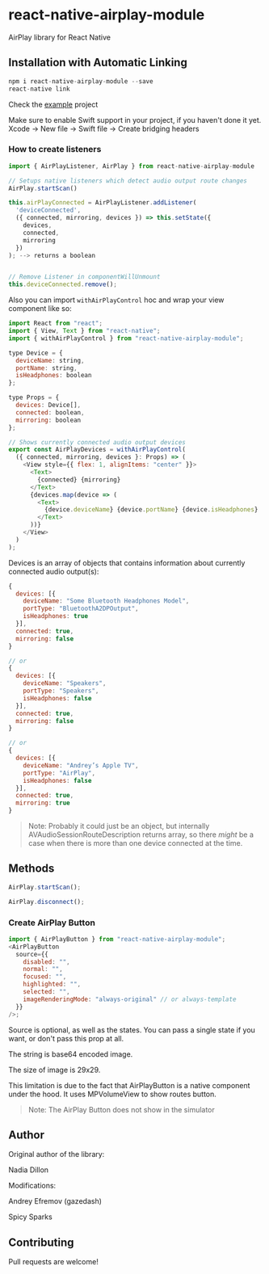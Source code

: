 # react-native-airplay-module

AirPlay library for React Native

## Installation with Automatic Linking

```js
npm i react-native-airplay-module --save
react-native link
```

Check the [example](https://github.com/Spicy-Sparks/react-native-airplay-module/blob/master/Example/App.js) project

Make sure to enable Swift support in your project, if you haven't done it yet.
Xcode -> New file -> Swift file -> Create bridging headers

### How to create listeners

```js
import { AirPlayListener, AirPlay } from react-native-airplay-module

// Setups native listeners which detect audio output route changes
AirPlay.startScan()

this.airPlayConnected = AirPlayListener.addListener(
  'deviceConnected',
  ({ connected, mirroring, devices }) => this.setState({
    devices,
    connected,
    mirroring
  })
); --> returns a boolean


// Remove Listener in componentWillUnmount
this.deviceConnected.remove();
```

Also you can import `withAirPlayControl` hoc and wrap your view component like so:

```js
import React from "react";
import { View, Text } from "react-native";
import { withAirPlayControl } from "react-native-airplay-module";

type Device = {
  deviceName: string,
  portName: string,
  isHeadphones: boolean
};

type Props = {
  devices: Device[],
  connected: boolean,
  mirroring: boolean
};

// Shows currently connected audio output devices
export const AirPlayDevices = withAirPlayControl(
  ({ connected, mirroring, devices }: Props) => (
    <View style={{ flex: 1, alignItems: "center" }}>
      <Text>
        {connected} {mirroring}
      </Text>
      {devices.map(device => (
        <Text>
          {device.deviceName} {device.portName} {device.isHeadphones}
        </Text>
      ))}
    </View>
  )
);
```

Devices is an array of objects that contains information about currently connected audio output(s):

```js
{
  devices: [{
    deviceName: "Some Bluetooth Headphones Model",
    portType: "BluetoothA2DPOutput",
    isHeadphones: true
  }],
  connected: true,
  mirroring: false
}

// or
{
  devices: [{
    deviceName: "Speakers",
    portType: "Speakers",
    isHeadphones: false
  }],
  connected: true,
  mirroring: false
}

// or
{
  devices: [{
    deviceName: "Andrey’s Apple TV",
    portType: "AirPlay",
    isHeadphones: false
  }],
  connected: true,
  mirroring: true
}
```

> Note: Probably it could just be an object, but internally AVAudioSessionRouteDescription returns array, so there _might_ be a case when there is more than one device connected at the time.

## Methods

```js
AirPlay.startScan();

AirPlay.disconnect();
```

### Create AirPlay Button

```js
import { AirPlayButton } from "react-native-airplay-module";
<AirPlayButton
  source={{
    disabled: "",
    normal: "",
    focused: "",
    highlighted: "",
    selected: "",
    imageRenderingMode: "always-original" // or always-template
  }}
/>;
```

Source is optional, as well as the states. You can pass a single state if you want, or don't pass this prop at all.

The string is base64 encoded image.

The size of image is 29x29.

This limitation is due to the fact that AirPlayButton is a native component under the hood. It uses MPVolumeView to show routes button.

> Note: The AirPlay Button does not show in the simulator

## Author

Original author of the library:

Nadia Dillon

Modifications:

Andrey Efremov (gazedash)

Spicy Sparks

## Contributing

Pull requests are welcome!
